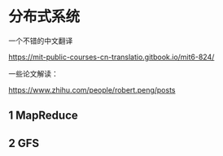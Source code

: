 # 分布式系统

一个不错的中文翻译

https://mit-public-courses-cn-translatio.gitbook.io/mit6-824/

一些论文解读：

https://www.zhihu.com/people/robert.peng/posts

## 1 MapReduce

## 2 GFS
